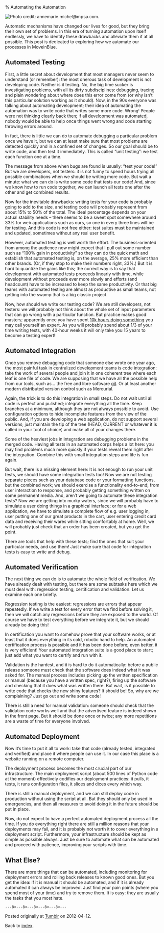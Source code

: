 % Automating the Automation

![Photo credit: [annemarie.michel@mpsa.com.](https://fr.wikipedia.org/wiki/Fichier:Engrenages_-_85.488_-.jpg)](pics/automating-the-automation.jpg "Engrenages - 85.488")

Automatic mechanisms have changed our lives for good, but they bring their own set of problems. In this era of turning automation upon itself endlessly, we have to identify these drawbacks and alleviate them if at all possible. This post is dedicated to exploring how we automate our processes in MoveinBlue.

## Automated Testing

First, a little secret about development that most managers never seem to understand (or remember): the most onerous task of development is not developing code. Neither is it testing. No, the big time sucker is investigating problems, with all its dirty subdisciplines: debugging, tracing and plain wondering about where does this error come from (or why isn’t this particular solution working as it should). Now, in the 90s everyone was talking about automating development; their idea of automating the automation was to write code that writes some more code. Wrong! People were not thinking clearly back then; if all development was automated, nobody would be able to help once things went wrong and code starting throwing errors around.

In fact, there is little we can do to automate debugging a particular problem once we have it, but we can at least make sure that most problems are detected quickly and in a confined set of changes. So our goal should be to write code, and then test it immediately. This is called “unit testing”: we test each function one at a time.

The message from above when bugs are found is usually: “test your code!” But we are developers, not testers: it is not funny to spend hours trying all possible combinations when we should be writing more code. But wait a minute: what we can do is write some code that tests our code! And, since we know how to run code together, we can launch all tests one after the other and get combined results.

Now for the inevitable drawbacks: writing tests for your code is probably going to add to the size, and testing code will probably represent from about 15% to 50% of the total. The ideal percentage depends on your actual stability needs – there seems to be a sweet spot somewhere around 33% for web applications such as ours, so one in every three lines will be for testing. And this code is not free either: test suites must be maintained and updated, sometimes without any real user benefit.

However, automated testing is well worth the effort. The business-oriented from among the audience now might expect that I pull out some number such as “100% gain in productivity” so they can do the quick math and establish that automated testing is, on the average, 25% more efficient than other brands. (Or, if they stop to make their numbers right, 33%.) But it is hard to quantize the gains like this; the correct way is to say that development with automated tests proceeds linearly with time, while development without proceeds ever more slowly and efforts (and headcount) have to be increased to keep the same productivity. Or that big teams with automated testing are almost as productive as small teams, not getting into the swamp that is a big classic project.

Now, how should we write our testing code? We are still developers, not testers: we will probably not think about the whole set of input parameters that can go wrong with a particular function. But practice makes good masters; apparently once you have spent [10k hours doing something](http://en.wikipedia.org/wiki/Outliers_(book)) you may call yourself an expert. As you will probably spend about 1/3 of your time writing tests, with 40-hour weeks it will only take you 15 years to become a testing expert!

## Automated Integration

Once you remove debugging code that someone else wrote one year ago, the most painful task in centralized development teams is code integration: take the work of several people and join it in one coherent tree where each leaf is one file of code. We are supposing that we have all the possible help from our tools, such as… the free and libre software [git](http://git-scm.com/). Or at least another modern distributed version control such as Mercurial.

Again, the trick is to do this integration in small steps. Do not wait until all code is perfect and pulished; integrate everything all the time. Keep branches at a minimum, although they are not always possible to avoid. Use configuration options to hide incomplete features from the view of the public. And, if you are developing a web application, do not support several versions; just maintain the tip of the tree (HEAD, CURRENT or whatever it is called in your tool of choice) and make all of your changes there.

Some of the heaviest jobs in integration are debugging problems in the merged code. Having all tests in an automated corps helps a lot here: you may find problems much more quickly if your tests reveal them right after the integration. Combine this with small integration steps and life is fun again.

But wait, there is a missing element here: It is not enough to run your unit tests, we should have some integration tests too! Now we are not testing separate pieces such as your database code or your formatting functions, but the combined work; we should exercise a functionality end-to-end, from user interaction to response, and probably getting something written on some permanent media. And, aren’t we going to automate these integration tests? Now we are getting into murky waters, since we will probably have to simulate a user doing things in a graphical interface; or for a web application, we have to simulate a complete flow of e.g. user logging in, user putting one of our great products in the cart, user entering credit card data and receiving their wares while sitting comfortably at home. Well, we will probably just check that an order has been created, but you get the point.

There are tools that help with these tests; find the ones that suit your particular needs, and use them! Just make sure that code for integration tests is easy to write and debug.

## Automated Verification

The next thing we can do is to automate the whole field of verification. We have already dealt with testing, but there are some subtasks here which we must deal with: regression testing, certification and validation. Let us examine each one briefly.

Regression testing is the easiest: regressions are errors that appear repeatedly. If we write a test for every error that we find before solving it, then we will catch any regressions before they are exposed to the world. Of course we have to test everything before we integrate it, but we should already be doing this!

In certification you want to somehow prove that your software works, or at least that it does everything in its cold, robotic hand to help. An automated certification process is possible and it has been done before; even better, it is very efficient! Your automated integration suite is a good place to start; just add what you want to certify and run with it.

Validation is the hardest, and it is hard to do it automatically: before a public release someone must check that the software does indeed what it was asked for. The manual process includes picking up the written specification or manual (because you have a written spec, right?), firing up the software and checking that it does what was written there. But wait, is it possible to write code that checks the new shiny features? It should be! So, why are we complaining? Just go out and write some code!

There is still a need for manual validation: someone should check that the validation code works well and that the advertised feature is indeed shown in the front page. But it should be done once or twice; any more repetitions are a waste of time for everyone involved.

## Automated Deployment

Now it’s time to put it all to work: take that code (already tested, integrated and verified) and place it where people can use it. In our case this place is a website running on a remote computer.

The deployment process becomes the most crucial part of our infrastructure. The main deployment script (about 500 lines of Python code at the moment) effectively codifies our deployment practices: it pulls, it tests, it runs configuration files, it slices and dices every which way.

There is still a manual deployment, and we can still deploy code in production without using the script at all. But they should only be used in emergencies, and then all measures to avoid doing it in the future should be put in place.

Now, do not expect to have a perfect automated deployment process all the time. If you do everything right there are still a million reasons that your deployments may fail, and it is probably not worth it to cover everything in a deployment script. Furthermore, your infrastructure should be kept as simple as possible always. Just be sure to automate what can be automated and proceed with patience, improving your scripts with time.

## What Else?

There are more things that can be automated, including monitoring for deployment errors and rolling back releases to known good ones. But you get the idea: if it is manual it should be automated, and if it is already automated it can always be improved. Just find your pain points (where you spend most of your time) and try to remove them. It is easy: they are usually the tasks that you most hate.

`---8<---8<---8<---8<---8<---`

Posted originally at [Tumblr](http://tech.moveinblue.com/post/20991980613/automating-the-automation) on 2012-04-12.

Back to [index](../index.html).


